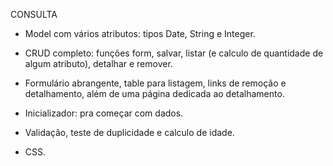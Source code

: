 CONSULTA 

- Model com vários atributos: tipos Date, String e Integer. 

- CRUD completo: funções form, salvar, listar (e calculo de quantidade de algum atributo), detalhar e remover.

- Formulário abrangente, table para listagem, links de remoção e detalhamento, além de uma página dedicada ao detalhamento.

- Inicializador: pra começar com dados.

- Validação, teste de duplicidade e calculo de idade.

- CSS.
